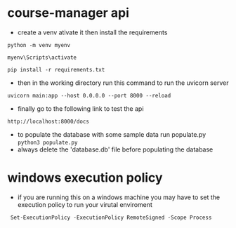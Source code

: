 # course-manager api

- create a venv ativate it then install the requirements

`python -m venv myenv`

`myenv\Scripts\activate`

`pip install -r requirements.txt`


- then in the working directory run this command to run the uvicorn server

`uvicorn main:app --host 0.0.0.0 --port 8000 --reload`

- finally go to the following link to test the api

`http://localhost:8000/docs` 

- to populate the database with some sample data run populate.py
`python3 populate.py`
- always delete the 'database.db' file before populating the database

# windows execution policy
- if you are running this on a windows machine you may have to set the execution policy to run your virutal enviroment

` Set-ExecutionPolicy -ExecutionPolicy RemoteSigned -Scope Process`
